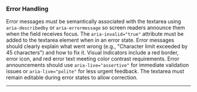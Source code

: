 ### Error Handling
Error messages must be semantically associated with the textarea using `aria-describedby` or `aria-errormessage` so screen readers announce them when the field receives focus. The `aria-invalid="true"` attribute must be added to the textarea element when in an error state. Error messages should clearly explain what went wrong (e.g., "Character limit exceeded by 45 characters") and how to fix it. Visual indicators include a red border, error icon, and red error text meeting color contrast requirements. Error announcements should use `aria-live="assertive"` for immediate validation issues or `aria-live="polite"` for less urgent feedback. The textarea must remain editable during error states to allow correction.

---